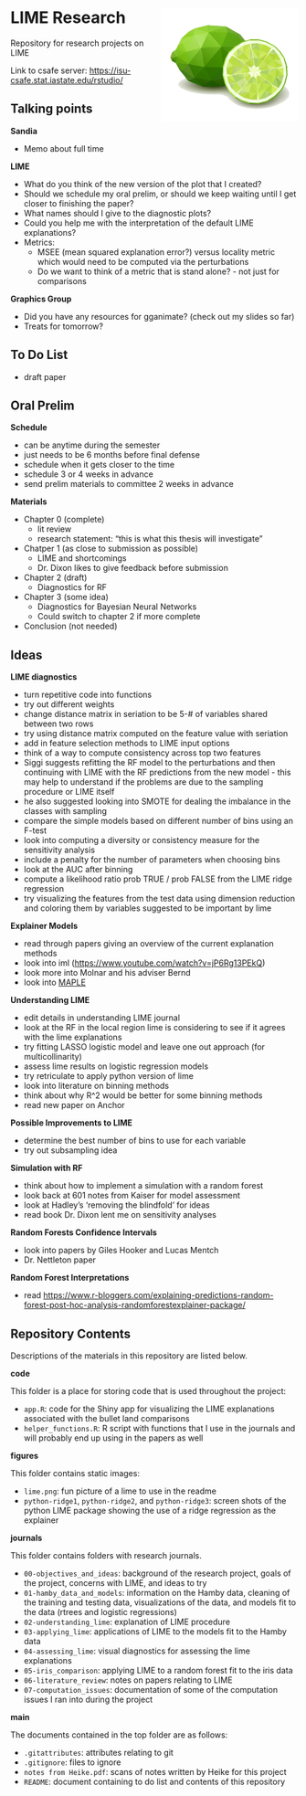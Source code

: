 
# LIME Research <img align="right" height="200" src="./figures/lime.png">

Repository for research projects on LIME

Link to csafe server: <https://isu-csafe.stat.iastate.edu/rstudio/>

## Talking points

**Sandia**

  - Memo about full time

**LIME**

  - What do you think of the new version of the plot that I created?
  - Should we schedule my oral prelim, or should we keep waiting until I
    get closer to finishing the paper?
  - What names should I give to the diagnostic plots?
  - Could you help me with the interpretation of the default LIME
    explanations?
  - Metrics:
      - MSEE (mean squared explanation error?) versus locality metric
        which would need to be computed via the perturbations
      - Do we want to think of a metric that is stand alone? - not just
        for comparisons

**Graphics Group**

  - Did you have any resources for gganimate? (check out my slides so
    far)
  - Treats for tomorrow?

## To Do List

  - draft paper

## Oral Prelim

**Schedule**

  - can be anytime during the semester
  - just needs to be 6 months before final defense
  - schedule when it gets closer to the time
  - schedule 3 or 4 weeks in advance
  - send prelim materials to committee 2 weeks in advance

**Materials**

  - Chapter 0 (complete)
      - lit review
      - research statement: “this is what this thesis will investigate”
  - Chatper 1 (as close to submission as possible)
      - LIME and shortcomings
      - Dr. Dixon likes to give feedback before submission
  - Chapter 2 (draft)
      - Diagnostics for RF
  - Chapter 3 (some idea)
      - Diagnostics for Bayesian Neural Networks
      - Could switch to chapter 2 if more complete
  - Conclusion (not needed)

## Ideas

**LIME diagnostics**

  - turn repetitive code into functions
  - try out different weights
  - change distance matrix in seriation to be 5-\# of variables shared
    between two rows
  - try using distance matrix computed on the feature value with
    seriation
  - add in feature selection methods to LIME input options
  - think of a way to compute consistency across top two features
  - Siggi suggests refitting the RF model to the perturbations and then
    continuing with LIME with the RF predictions from the new model -
    this may help to understand if the problems are due to the sampling
    procedure or LIME itself
  - he also suggested looking into SMOTE for dealing the imbalance in
    the classes with sampling
  - compare the simple models based on different number of bins using an
    F-test
  - look into computing a diversity or consistency measure for the
    sensitivity analysis
  - include a penalty for the number of parameters when choosing bins
  - look at the AUC after binning
  - compute a likelihood ratio prob TRUE / prob FALSE from the LIME
    ridge regression
  - try visualizing the features from the test data using dimension
    reduction and coloring them by variables suggested to be important
    by lime

**Explainer Models**

  - read through papers giving an overview of the current explanation
    methods
  - look into iml (<https://www.youtube.com/watch?v=jP6Rg13PEkQ>)
  - look more into Molnar and his adviser Bernd
  - look into
    [MAPLE](https://blog.ml.cmu.edu/2019/07/13/towards-interpretable-tree-ensembles/)

**Understanding LIME**

  - edit details in understanding LIME journal
  - look at the RF in the local region lime is considering to see if it
    agrees with the lime explanations
  - try fitting LASSO logistic model and leave one out approach (for
    multicollinarity)
  - assess lime results on logistic regression models
  - try retriculate to apply python version of lime
  - look into literature on binning methods
  - think about why R^2 would be better for some binning methods
  - read new paper on Anchor

**Possible Improvements to LIME**

  - determine the best number of bins to use for each variable
  - try out subsampling idea

**Simulation with RF**

  - think about how to implement a simulation with a random forest
  - look back at 601 notes from Kaiser for model assessment
  - look at Hadley’s ‘removing the blindfold’ for ideas
  - read book Dr. Dixon lent me on sensitivity analyses

**Random Forests Confidence Intervals**

  - look into papers by Giles Hooker and Lucas Mentch
  - Dr. Nettleton paper

**Random Forest Interpretations**

  - read
    <https://www.r-bloggers.com/explaining-predictions-random-forest-post-hoc-analysis-randomforestexplainer-package/>

## Repository Contents

Descriptions of the materials in this repository are listed below.

**code**

This folder is a place for storing code that is used throughout the
project:

  - `app.R`: code for the Shiny app for visualizing the LIME
    explanations associated with the bullet land comparisons
  - `helper_functions.R`: R script with functions that I use in the
    journals and will probably end up using in the papers as well

**figures**

This folder contains static images:

  - `lime.png`: fun picture of a lime to use in the readme
  - `python-ridge1`, `python-ridge2`, and `python-ridge3`: screen shots
    of the python LIME package showing the use of a ridge regression as
    the explainer

**journals**

This folder contains folders with research journals.

  - `00-objectives_and_ideas`: background of the research project, goals
    of the project, concerns with LIME, and ideas to try
  - `01-hamby_data_and_models`: information on the Hamby data, cleaning
    of the training and testing data, visualizations of the data, and
    models fit to the data (rtrees and logistic regressions)
  - `02-understanding_lime`: explanation of LIME procedure
  - `03-applying_lime`: applications of LIME to the models fit to the
    Hamby data
  - `04-assessing_lime`: visual diagnostics for assessing the lime
    explanations
  - `05-iris_comparison`: applying LIME to a random forest fit to the
    iris data
  - `06-literature_review`: notes on papers relating to LIME
  - `07-computation_issues`: documentation of some of the computation
    issues I ran into during the project

**main**

The documents contained in the top folder are as follows:

  - `.gitattributes`: attributes relating to git
  - `.gitignore`: files to ignore
  - `notes from Heike.pdf`: scans of notes written by Heike for this
    project
  - `README`: document containing to do list and contents of this
    repository
